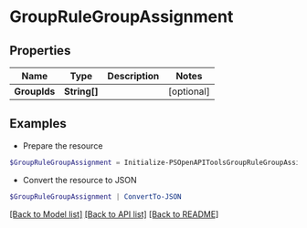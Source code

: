 # GroupRuleGroupAssignment
## Properties

Name | Type | Description | Notes
------------ | ------------- | ------------- | -------------
**GroupIds** | **String[]** |  | [optional] 

## Examples

- Prepare the resource
```powershell
$GroupRuleGroupAssignment = Initialize-PSOpenAPIToolsGroupRuleGroupAssignment  -GroupIds null
```

- Convert the resource to JSON
```powershell
$GroupRuleGroupAssignment | ConvertTo-JSON
```

[[Back to Model list]](../README.md#documentation-for-models) [[Back to API list]](../README.md#documentation-for-api-endpoints) [[Back to README]](../README.md)

